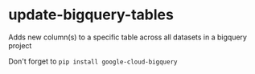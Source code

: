 # update-bigquery-tables
Adds new column(s) to a specific table across all datasets in a bigquery project

Don't forget to `pip install google-cloud-bigquery`
